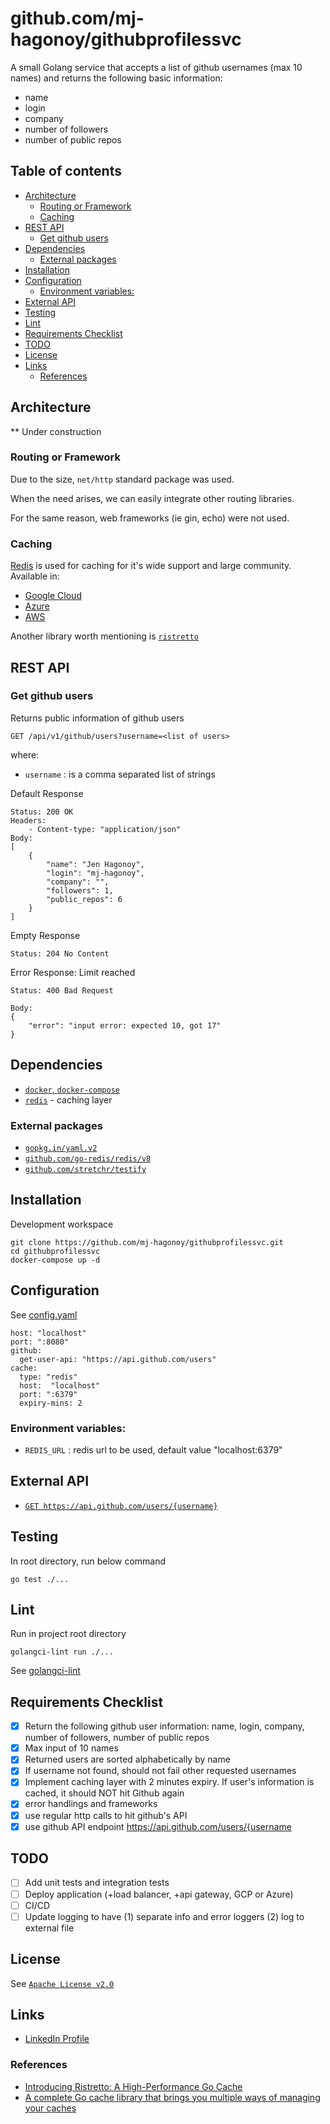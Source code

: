 # github.com/mj-hagonoy/githubprofilessvc

A small Golang service that accepts a list of github usernames (max 10 names) and returns the following basic information:
- name
- login
- company
- number of followers
- number of public repos

## Table of contents
  * [Architecture](#architecture)
    + [Routing or Framework](#routing-or-framework)
    + [Caching](#caching)
  * [REST API](#rest-api)
    + [Get github users](#get-github-users)
  * [Dependencies](#dependencies)
    + [External packages](#external-packages)
  * [Installation](#installation)
  * [Configuration](#configuration)
    + [Environment variables:](#environment-variables-)
  * [External API](#external-api)
  * [Testing](#testing)
  * [Lint](#lint)
  * [Requirements Checklist](#requirements-checklist)
  * [TODO](#todo)
  * [License](#license)
  * [Links](#links)
    + [References](#references)

## Architecture
** Under construction

### Routing or Framework
Due to the size, `net/http` standard package was used.

When the need arises, we can easily integrate other routing libraries.

For the same reason, web frameworks (ie gin, echo) were not used.

### Caching
[Redis](https://redis.io/) is used for caching for it's wide support and large community.
Available in:
- [Google Cloud](https://cloud.google.com/memorystore/docs/redis)
- [Azure](https://azure.microsoft.com/en-us/services/cache/)
- [AWS](https://aws.amazon.com/elasticache/redis/)

Another library worth mentioning is [`ristretto`](https://github.com/dgraph-io/ristretto)

## REST API
### Get github users
Returns public information of github users
```
GET /api/v1/github/users?username=<list of users>
```
where:

- `username` : is a comma separated list of strings

Default Response
```
Status: 200 OK
Headers:
    - Content-type: "application/json"
Body: 
[
    {
        "name": "Jen Hagonoy",
        "login": "mj-hagonoy",
        "company": "",
        "followers": 1,
        "public_repos": 6
    }
]
```

Empty Response
```
Status: 204 No Content
```

Error Response: Limit reached
```
Status: 400 Bad Request

Body: 
{
    "error": "input error: expected 10, got 17"
}
```

## Dependencies
- [`docker`, `docker-compose`](https://www.docker.com/)
- [`redis`](https://hub.docker.com/_/redis) - caching layer


### External packages
- [`gopkg.in/yaml.v2`](https://github.com/go-yaml/yaml/tree/v2.4.0) 
- [`github.com/go-redis/redis/v8`](https://github.com/go-redis/redis)
- [`github.com/stretchr/testify`](https://github.com/stretchr/testify)

## Installation
Development workspace
```
git clone https://github.com/mj-hagonoy/githubprofilessvc.git
cd githubprofilessvc
docker-compose up -d
```

## Configuration
See [config.yaml](./config.yaml)
```
host: "localhost"
port: ":8080"
github:
  get-user-api: "https://api.github.com/users"
cache:
  type: "redis"
  host:  "localhost"
  port: ":6379"
  expiry-mins: 2
```

### Environment variables:
- `REDIS_URL` : redis url to be used, default value "localhost:6379"

## External API
- [`GET https://api.github.com/users/{username}`](https://docs.github.com/en/rest/reference/users#get-a-user)

## Testing
In root directory, run below command
```
go test ./...
```

## Lint
Run in project root directory
```
golangci-lint run ./...
```
See [golangci-lint](https://golangci-lint.run/)

## Requirements Checklist
- [x] Return the following github user information: name, login, company, number of followers, number of public repos
- [x] Max input of 10 names
- [x] Returned users are sorted alphabetically by name
- [x] If username not found, should not fail other requested usernames
- [x] Implement caching layer with 2 minutes expiry. If user's information is cached, it should NOT hit Github again
- [x] error handlings and frameworks
- [x] use regular http calls to hit github's API
- [x] use github API endpoint https://api.github.com/users/{username

## TODO
- [ ] Add unit tests and integration tests
- [ ] Deploy application (+load balancer, +api gateway, GCP or Azure)
- [ ] CI/CD
- [ ] Update logging to have (1) separate info and error loggers (2) log to external file

## License
See [`Apache License v2.0`](./LICENSE)

## Links
- [LinkedIn Profile](https://www.linkedin.com/in/jenessa-hagonoy-023b09b1/)

### References
- [Introducing Ristretto: A High-Performance Go Cache](https://dgraph.io/blog/post/introducing-ristretto-high-perf-go-cache/)
- [A complete Go cache library that brings you multiple ways of managing your caches](https://golangexample.com/a-complete-go-cache-library-that-brings-you-multiple-ways-of-managing-your-caches/)
